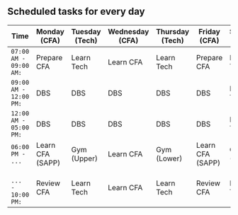 ## Scheduled tasks for every day

| Time                   | Monday (CFA)     | Tuesday (Tech) | Wednesday (CFA) | Thursday (Tech) | Friday (CFA)     | Saturday (Tech) | Sunday (CFA)     |
| ---------------------- | ---------------- | -------------- | --------------- | --------------- | ---------------- | --------------- | ---------------- |
| `07:00 AM - 09:00 AM:` | Prepare CFA      | Learn Tech     | Learn CFA       | Learn Tech      | Prepare CFA      | Learn Tech      | Prepare CFA      |
| `09:00 AM - 12:00 PM:` | DBS              | DBS            | DBS             | DBS             | DBS              | Learn Tech      | Learn CFA (SAPP) |
| `12:00 AM - 05:00 PM:` | DBS              | DBS            | DBS             | DBS             | DBS              | Learn Tech      | Learn CFA        |
| `06:00 PM -   ...   `  | Learn CFA (SAPP) | Gym (Upper)    | Learn CFA       | Gym (Lower)     | Learn CFA (SAPP) | Gym (Upper)     | Gym (Lower)      |
| `   ...   - 10:00 PM:` | Review CFA       | Learn Tech     | Learn CFA       | Learn Tech      | Review CFA       | Learn Tech      | Review CFA       |
